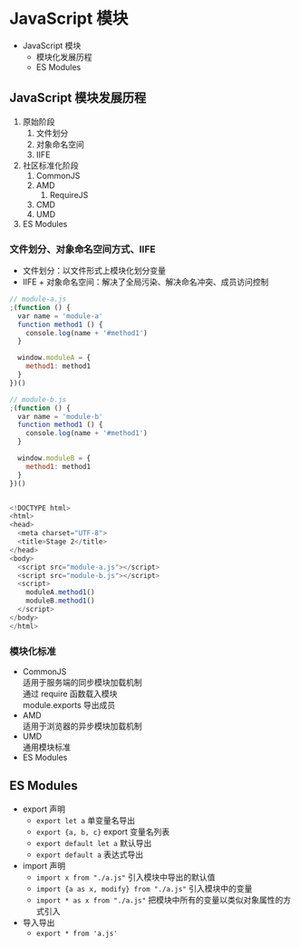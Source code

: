 # JavaScript 模块

- JavaScript 模块
  - 模块化发展历程
  - ES Modules

## JavaScript 模块发展历程

1. 原始阶段
   1. 文件划分
   2. 对象命名空间
   3. IIFE
2. 社区标准化阶段
   1. CommonJS
   2. AMD
      1. RequireJS
   3. CMD
   4. UMD
3. ES Modules

### 文件划分、对象命名空间方式、IIFE

- 文件划分：以文件形式上模块化划分变量
- IIFE + 对象命名空间：解决了全局污染、解决命名冲突、成员访问控制

```js
// module-a.js
;(function () {
  var name = 'module-a'
  function method1 () {
    console.log(name + '#method1')
  }

  window.moduleA = {
    method1: method1
  }
})()

// module-b.js
;(function () {
  var name = 'module-b'
  function method1 () {
    console.log(name + '#method1')
  }

  window.moduleB = {
    method1: method1
  }
})()


<!DOCTYPE html>
<html>
<head>
  <meta charset="UTF-8">
  <title>Stage 2</title>
</head>
<body>
  <script src="module-a.js"></script>
  <script src="module-b.js"></script>
  <script>
    moduleA.method1()
    moduleB.method1()
  </script>
</body>
</html>
```

### 模块化标准

- CommonJS  
  适用于服务端的同步模块加载机制  
  通过 require 函数载入模块  
  module.exports 导出成员
- AMD  
  适用于浏览器的异步模块加载机制
- UMD  
  通用模块标准
- ES Modules

## ES Modules

- export 声明
  - `export let a` 单变量名导出
  - `export {a, b, c}` export 变量名列表
  - `export default let a` 默认导出 
  - `export default a` 表达式导出 
- import 声明
  - `import x from "./a.js"` 引入模块中导出的默认值
  - `import {a as x, modify} from "./a.js"` 引入模块中的变量
  - `import * as x from "./a.js"` 把模块中所有的变量以类似对象属性的方式引入
- 导入导出
  - `export * from 'a.js'`